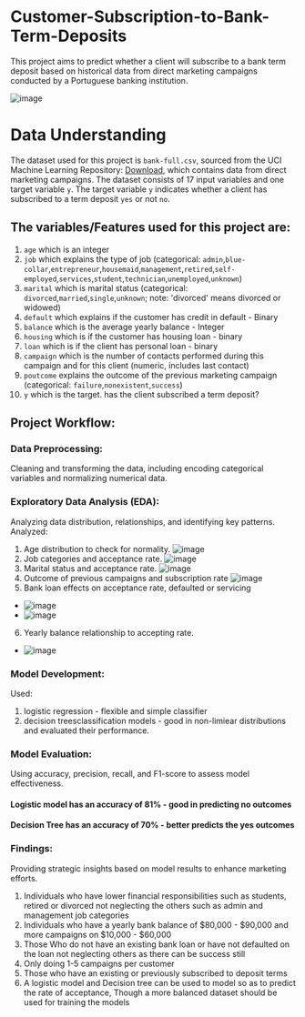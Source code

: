 # Customer-Subscription-to-Bank-Term-Deposits
This project aims to predict whether a client will subscribe to a bank term deposit based on historical data from direct marketing campaigns conducted by a Portuguese banking institution. 

![image](Images/bank_marketing.jpg)

# Data Understanding
The dataset used for this project is `bank-full.csv`, sourced from the UCI Machine Learning Repository: [Download](https://archive.ics.uci.edu/dataset/222/bank+marketing), which contains data from direct marketing campaigns. The dataset consists of 17 input variables and one target variable `y`. The target variable `y` indicates whether a client has subscribed to a term deposit `yes` or not `no`.

## The variables/Features used for this project are:

1. `age` which is an integer
2. `job` which explains the type of job (categorical: `admin`,`blue-collar`,`entrepreneur`,`housemaid`,`management`,`retired`,`self-employed`,`services`,`student`,`technician`,`unemployed`,`unknown`)
3. `marital` which is marital status (categorical: `divorced`,`married`,`single`,`unknown`; note: 'divorced' means divorced or widowed)
4. `default` which explains if the customer has credit in default - Binary
5. `balance` which is the average yearly balance - Integer
6. `housing` which is if the customer has housing loan - binary
7. `loan` which is if the client has personal loan - binary
8. `campaign` which is the number of contacts performed during this campaign and for this client (numeric, includes last contact)
9. `poutcome` explains the outcome of the previous marketing campaign (categorical: `failure`,`nonexistent`,`success`)
10. `y` which is the target. has the client subscribed a term deposit?


## Project Workflow:

### Data Preprocessing: 
Cleaning and transforming the data, including encoding categorical variables and normalizing numerical data.

### Exploratory Data Analysis (EDA): 
Analyzing data distribution, relationships, and identifying key patterns.
Analyzed:
1. Age distribution to check for normality. ![image](Images/age.png)
2. Job categories and acceptance rate. ![image](Images/job.png)
3. Marital status and acceptance rate. ![image](Images/marital.png)
4. Outcome of previous campaigns and subscription rate ![image](Images/campaign.png)
5. Bank loan effects on acceptance rate, defaulted or servicing 
* ![image](Images/default.png) 
* ![image](Images/loan.png)
6. Yearly balance relationship to accepting rate. 
* ![image](Images/balances.png)

### Model Development:
Used:
1. logistic regression - flexible and simple classifier
2. decision treesclassification models - good in non-limiear distributions
and evaluated their performance.

### Model Evaluation: 
Using accuracy, precision, recall, and F1-score to assess model effectiveness.
#### Logistic model has an accuracy of 81% - good in predicting no outcomes
#### Decision Tree has an accuracy of 70% - better predicts the yes outcomes

### Findings: 
Providing strategic insights based on model results to enhance marketing efforts.
1. Individuals who have lower financial responsibilities such as students, retired or divorced not neglecting the others such as admin and management job categories
2. Individuals who have a yearly bank balance of $80,000 - $90,000 and more campaigns on $10,000 - $60,000
3. Those Who do not have an existing bank loan or have not defaulted on the loan not neglecting others as there can be success still
4. Only doing 1-5 campaigns per customer
5. Those who have an existing or previously subscribed to deposit terms
6. A logistic model and Decision tree can be used to model so as to predict the rate of acceptance, Though a more balanced dataset should be used for training the models